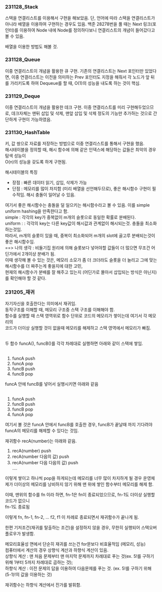 <H3>231128_Stack</H3>
스택을 연결리스트를 이용해서 구현을 해보았음.
단, 언어에 따라 스택을 연결리스트가 아니라 배열을 이용하여 구현하는 경우도 있음.
백준 28278번을 풀 때는 Next 링크(포인터)를 이용하여 Node 내에 Node를 정의하다보니
연결리스트의 개념이 들어갔다고 볼 수 있음.

배열을 이용한 방법도 해볼 것.

<H3>231128_Queue</H3>
이중 연결리스트이 개념을 활용한 큐 구현.
기존의 연결리스트는 Next 포인터만 있었다면, 이중 연결리스트는 이전을 의미하는 Prev 포인터도
지정을 해줘서 각 노드가 앞 뒤를 가리키도록 하여 Dequeue를 할 때, O(1)의 성능을 내도록 하는 것이 핵심.

<H3>231129_Deque</H3>
이중 연결리스트이 개념을 활용한 데크 구현.
이중 연결리스트를 미리 구현해두었으므로, 데크자체는 맨뒤 삽입 및 삭제, 맨앞 삽입 및 삭제 정도의 기능만
추가하는 것으로 간단하게 구현이 가능하였음.

<H3>231130_HashTable</H3>
키, 값 쌍으로 자료를 저장하는 방법으로 이중 연결리스트를 통해서 구현을 했음.<br/>
해시테이블을 정의할 때, 해시 함수에 의해 같은 인덱스에 해당하는 값들은 최악의 경우 탐색 성능이 <br/>
O(n)의 성능을 갖도록 하게 구현됨.<br/>

해시테이블의 특징
- 장점 : 빠른 데이터 읽기, 삽입, 삭제가 가능
- 단점 : 메모리를 많이 차지함 (미리 배열을 선언해두므로), 좋은 해시함수 구현이 필수적임.
         해시 충돌이 일어날 수 있음.

여기서 좋은 해시함수는 충돌을 덜 일으키는 해시함수라고 볼 수 있음. 이를 simple uniform hashing을 만족한다고 함.<br/>
simple : 각각의 key가 중복없이 m개의 슬롯으로 동일한 확률로 분배된다.<br/>
uniform : : 각각의 key는 다른 key값이 해시값과 관계없이 해시되는것. 충돌을 최소화 하는것임.<br/>
따라서, m개의 슬롯이 있을 때, 중복이 최소화되어 m개의 slot에 골고루 분배되는것이 좋은 해시함수임.<br/>
==> 나의 생각 : 비둘기집 원리에 의해 슬롯보다 넣어야할 값들이 더 많으면 무조건 어딘가에서 2개이상 분배가 됨.<br/>
                이때 생각해 볼 수 있는 것은, 메모리 소모가 좀 더 크더라도 슬롯을 더 늘리고 그에 맞는 해시함수를 더 짜주는게 좋을지에 대한 고민,<br/>
                현재의 해시함수가 분배를 잘 해주고 있는지 (어딘가로 몰아서 삽입되는 방식은 아닌지)를 확인해야 할 것 같다.



<H3>231205_재귀</H3>
자기자신을 호출한다는 의미에서 재귀임.<br>
동작구조를 이해할 때, 메모리 구조중 스택 구조를 이해해야 함.<br>
함수를 실행할 때 스택 영역위로 함수 단위로 코드의 메모리가 쌓이는데 여기서 각 메모리의<br>
코드가 더이상 실행할 것이 없을때 메모리를 해제하고 스택 영역에서 메모리가 빠짐.<br><br>

두 함수 funcA(), funcB()를 각각 차례대로 실행하면 아래와 같이 스택에 쌓임.<br><br>

1. funcA push<br>
2. funcA pop<br>
3. funcB push<br>
4. funcB pop

funcA 안에 funcB를 넣어서 실행시키면 아래와 같음<br><br>

1. funcA push<br>
2. funcB push<br>
3. funcB pop<br>
4. funcA pop<br>

여기서 볼 것은 funcA 안에서 funcB를 호출한 경우, funcB가 끝날때 까지 기다려야 funcA의 메모리를
해제할 수 있다는 것임.


재귀함수 recA(number)는 아래와 같음.<br>

1. recA(number) push<br>
2. recA(number 다음의 값) push<br>
3. recA(number 다음 다음의 값) push<br>
....<br>

이렇게 쌓이고 하나씩 pop을 하게되는데 메모리를 너무 많이 차지하게 될 경우 운영체제가 더이상의 메모리를 낭비하지 않기 위해 맨 위에 쌓인 함수부터 메모리를 해제 함.<br>

이때, 맨위의 함수를 fn 이라 하면, fn-1은 fn이 종료되었으므로, fn-1도 더이상 실행할 코드가 없으니<br>
fn-1도 종료됨<br>

이렇게 fn, fn-1, fn-2, ... f2, f1 이 차례로 종료되면서 재귀함수가 끝나게 됨.<br>

한편 기저조건(재귀를 탈출하는 조건)을 설정하지 않을 경우, 무한히 실행되어 스택오버플로우가 발생함.<br>

메모리효율성 면에서 단순히 재귀를 쓰는건 for문보다 비효율적임 (메모리, 성능)<br>
컴퓨터에서 계산의 경우 상향식 계산과 하향식 계산이 있음.<br>
상향식 계산 : 맨 처음 문제부터 맨 마지막 문제까지 차례대로 푸는 것(ex. 5!를 구하기 위해 1부터 5까지 차례대로 곱하는 것);<br>
하향식 계산 : 이전 문제의 답을 이용하여 다음문제를 푸는 것. (ex. 5!를 구하기 위해 (5-1)!의 값을 이용하는 것)<br>

재귀함수는 하향식 계산에서 진가를 발휘함.<br/>
